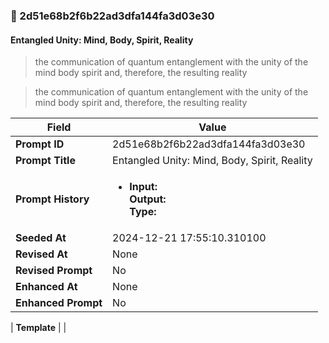 

### 📜 2d51e68b2f6b22ad3dfa144fa3d03e30

#### Entangled Unity: Mind, Body, Spirit, Reality

> the communication of quantum entanglement with the unity of the mind body spirit and, therefore, the resulting reality

> the communication of quantum entanglement with the unity of the mind body spirit and, therefore, the resulting reality

| Field          | Value                                                                                                                                                                      |
|----------------|----------------------------------------------------------------------------------------------------------------------------------------------------------------------------|
| **Prompt ID**  | 2d51e68b2f6b22ad3dfa144fa3d03e30                                                                                                                                                            |
| **Prompt Title**  | Entangled Unity: Mind, Body, Spirit, Reality                                                                                                                                                            |
| **Prompt History** | <ul><li>**Input:**  <br> **Output:**  <br> **Type:** </li></ul> |
| **Seeded At** | 2024-12-21 17:55:10.310100                                                                                                                                                   |
| **Revised At** | None                                                                                                                                                   |
| **Revised Prompt** | No                                                                                                                                                                      |
| **Enhanced At** | None                                                                                                                                                  |
| **Enhanced Prompt** | No                                                                                                                                                                    |

| **Template**   |                                                                                                                                            |



